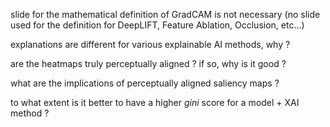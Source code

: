 slide for the mathematical definition of GradCAM is not necessary (no slide used for the definition for DeepLIFT, Feature Ablation, Occlusion, etc...)

explanations are different for various explainable AI methods, why ?

are the heatmaps truly perceptually aligned ? if so, why is it good ?

what are the implications of perceptually aligned saliency maps ?

to what extent is it better to have a higher _gini_ score for a model + XAI method ?






